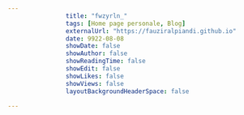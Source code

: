 ---
                title: "fwzyrln_"
                tags: [Home page personale, Blog]
                externalUrl: "https://fauziralpiandi.github.io"
                date: 9922-08-08
                showDate: false
                showAuthor: false
                showReadingTime: false
                showEdit: false
                showLikes: false
                showViews: false
                layoutBackgroundHeaderSpace: false
                ---

